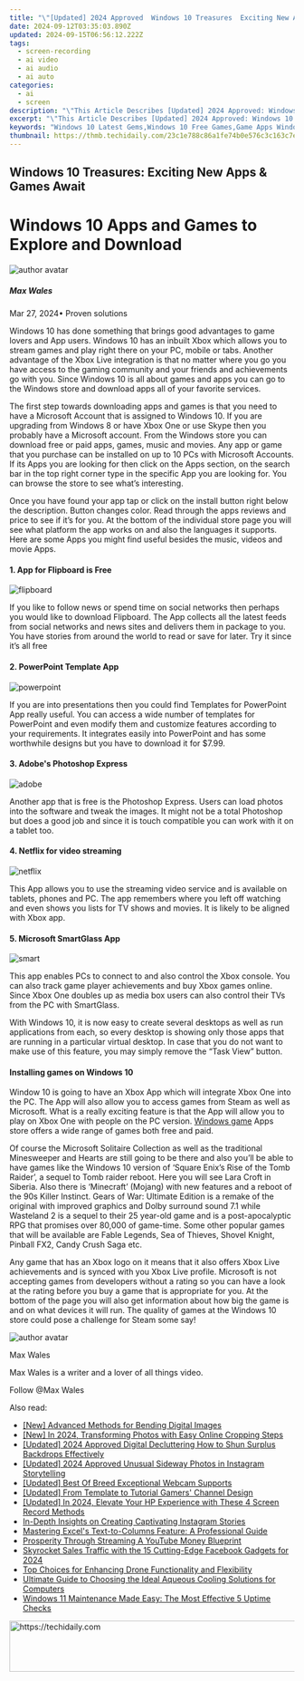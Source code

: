 ```yaml
---
title: "\"[Updated] 2024 Approved  Windows 10 Treasures  Exciting New Apps & Games Await\""
date: 2024-09-12T03:35:03.890Z
updated: 2024-09-15T06:56:12.222Z
tags: 
  - screen-recording
  - ai video
  - ai audio
  - ai auto
categories: 
  - ai
  - screen
description: "\"This Article Describes [Updated] 2024 Approved: Windows 10 Treasures: Exciting New Apps & Games Await\""
excerpt: "\"This Article Describes [Updated] 2024 Approved: Windows 10 Treasures: Exciting New Apps & Games Await\""
keywords: "Windows 10 Latest Gems,Windows 10 Free Games,Game Apps Windows 10,Windows 10 Exciting Updates,New Windows Games & Apps,Treasure Trove Windows 10,Adventure in Windows 10"
thumbnail: https://thmb.techidaily.com/23c1e788c86a1fe74b0e576c3c163c7e8cc36d0f77392a611796a9122444764d.jpg
---
```


## Windows 10 Treasures: Exciting New Apps & Games Await

# Windows 10 Apps and Games to Explore and Download

![author avatar](https://images.wondershare.com/filmora/article-images/max-wales-author.jpg)

##### Max Wales

 Mar 27, 2024• Proven solutions

Windows 10 has done something that brings good advantages to game lovers and App users. Windows 10 has an inbuilt Xbox which allows you to stream games and play right there on your PC, mobile or tabs. Another advantage of the Xbox Live integration is that no matter where you go you have access to the gaming community and your friends and achievements go with you. Since Windows 10 is all about games and apps you can go to the Windows store and download apps all of your favorite services.

The first step towards downloading apps and games is that you need to have a Microsoft Account that is assigned to Windows 10\. If you are upgrading from Windows 8 or have Xbox One or use Skype then you probably have a Microsoft account. From the Windows store you can download free or paid apps, games, music and movies. Any app or game that you purchase can be installed on up to 10 PCs with Microsoft Accounts. If its Apps you are looking for then click on the Apps section, on the search bar in the top right corner type in the specific App you are looking for. You can browse the store to see what’s interesting.

Once you have found your app tap or click on the install button right below the description. Button changes color. Read through the apps reviews and price to see if it’s for you. At the bottom of the individual store page you will see what platform the app works on and also the languages it supports. Here are some Apps you might find useful besides the music, videos and movie Apps.

#### 1. App for Flipboard is Free

![flipboard](https://images.wondershare.com/filmora/article-images/flipboard.jpg)

If you like to follow news or spend time on social networks then perhaps you would like to download Flipboard. The App collects all the latest feeds from social networks and news sites and delivers them in package to you. You have stories from around the world to read or save for later. Try it since it’s all free

#### 2. PowerPoint Template App

![powerpoint](https://images.wondershare.com/filmora/article-images/powerpoint.jpg)

If you are into presentations then you could find Templates for PowerPoint App really useful. You can access a wide number of templates for PowerPoint and even modify them and customize features according to your requirements. It integrates easily into PowerPoint and has some worthwhile designs but you have to download it for $7.99.

#### 3. Adobe's Photoshop Express

![adobe](https://images.wondershare.com/filmora/article-images/adobe.png)

Another app that is free is the Photoshop Express. Users can load photos into the software and tweak the images. It might not be a total Photoshop but does a good job and since it is touch compatible you can work with it on a tablet too.

#### 4. Netflix for video streaming

![netflix](https://images.wondershare.com/filmora/article-images/netflix.jpg)

This App allows you to use the streaming video service and is available on tablets, phones and PC. The app remembers where you left off watching and even shows you lists for TV shows and movies. It is likely to be aligned with Xbox app.

#### 5. Microsoft SmartGlass App

![smart](https://images.wondershare.com/filmora/article-images/smart.jpg)

This app enables PCs to connect to and also control the Xbox console. You can also track game player achievements and buy Xbox games online. Since Xbox One doubles up as media box users can also control their TVs from the PC with SmartGlass.

With Windows 10, it is now easy to create several desktops as well as run applications from each, so every desktop is showing only those apps that are running in a particular virtual desktop. In case that you do not want to make use of this feature, you may simply remove the “Task View” button.

#### Installing games on Windows 10

Window 10 is going to have an Xbox App which will integrate Xbox One into the PC. The App will also allow you to access games from Steam as well as Microsoft. What is a really exciting feature is that the App will allow you to play on Xbox One with people on the PC version. [Windows game](https://tools.techidaily.com/wondershare/filmora/download/) Apps store offers a wide range of games both free and paid.

Of course the Microsoft Solitaire Collection as well as the traditional Minesweeper and Hearts are still going to be there and also you’ll be able to have games like the Windows 10 version of ‘Square Enix’s Rise of the Tomb Raider’, a sequel to Tomb raider reboot. Here you will see Lara Croft in Siberia. Also there is ‘Minecraft’ (Mojang) with new features and a reboot of the 90s Killer Instinct. Gears of War: Ultimate Edition is a remake of the original with improved graphics and Dolby surround sound 7.1 while Wasteland 2 is a sequel to their 25 year-old game and is a post-apocalyptic RPG that promises over 80,000 of game-time. Some other popular games that will be available are Fable Legends, Sea of Thieves, Shovel Knight, Pinball FX2, Candy Crush Saga etc.

Any game that has an Xbox logo on it means that it also offers Xbox Live achievements and is synced with you Xbox Live profile. Microsoft is not accepting games from developers without a rating so you can have a look at the rating before you buy a game that is appropriate for you. At the bottom of the page you will also get information about how big the game is and on what devices it will run. The quality of games at the Windows 10 store could pose a challenge for Steam some say!

![author avatar](https://images.wondershare.com/filmora/article-images/max-wales-author.jpg)

Max Wales

Max Wales is a writer and a lover of all things video.

Follow @Max Wales


<ins class="adsbygoogle"
     style="display:block"
     data-ad-format="autorelaxed"
     data-ad-client="ca-pub-7571918770474297"
     data-ad-slot="1223367746"></ins>



<ins class="adsbygoogle"
     style="display:block"
     data-ad-client="ca-pub-7571918770474297"
     data-ad-slot="8358498916"
     data-ad-format="auto"
     data-full-width-responsive="true"></ins>


<span class="atpl-alsoreadstyle">Also read:</span>
<div><ul>
<li><a href="https://article-files.techidaily.com/new-advanced-methods-for-bending-digital-images/"><u>[New] Advanced Methods for Bending Digital Images</u></a></li>
<li><a href="https://article-files.techidaily.com/new-in-2024-transforming-photos-with-easy-online-cropping-steps/"><u>[New] In 2024, Transforming Photos with Easy Online Cropping Steps</u></a></li>
<li><a href="https://article-files.techidaily.com/updated-2024-approved-digital-decluttering-how-to-shun-surplus-backdrops-effectively/"><u>[Updated] 2024 Approved Digital Decluttering How to Shun Surplus Backdrops Effectively</u></a></li>
<li><a href="https://fox-boxes.techidaily.com/updated-2024-approved-unusual-sideway-photos-in-instagram-storytelling/"><u>[Updated] 2024 Approved Unusual Sideway Photos in Instagram Storytelling</u></a></li>
<li><a href="https://article-files.techidaily.com/updated-best-of-breed-exceptional-webcam-supports/"><u>[Updated] Best Of Breed Exceptional Webcam Supports</u></a></li>
<li><a href="https://facebook-video-share.techidaily.com/updated-from-template-to-tutorial-gamers-channel-design/"><u>[Updated] From Template to Tutorial Gamers' Channel Design</u></a></li>
<li><a href="https://video-capture.techidaily.com/updated-in-2024-elevate-your-hp-experience-with-these-4-screen-record-methods/"><u>[Updated] In 2024, Elevate Your HP Experience with These 4 Screen Record Methods</u></a></li>
<li><a href="https://instagram-video-recordings.techidaily.com/in-depth-insights-on-creating-captivating-instagram-stories/"><u>In-Depth Insights on Creating Captivating Instagram Stories</u></a></li>
<li><a href="https://win-dash.techidaily.com/mastering-excels-text-to-columns-feature-a-professional-guide/"><u>Mastering Excel's Text-to-Columns Feature: A Professional Guide</u></a></li>
<li><a href="https://youtube-lab.techidaily.com/erity-through-streaming-a-youtube-money-blueprint/"><u>Prosperity Through Streaming A YouTube Money Blueprint</u></a></li>
<li><a href="https://facebook-video-recording.techidaily.com/skyrocket-sales-traffic-with-the-15-cutting-edge-facebook-gadgets-for-2024/"><u>Skyrocket Sales Traffic with the 15 Cutting-Edge Facebook Gadgets for 2024</u></a></li>
<li><a href="https://article-files.techidaily.com/top-choices-for-enhancing-drone-functionality-and-flexibility/"><u>Top Choices for Enhancing Drone Functionality and Flexibility</u></a></li>
<li><a href="https://hardware-help.techidaily.com/ultimate-guide-to-choosing-the-ideal-aqueous-cooling-solutions-for-computers/"><u>Ultimate Guide to Choosing the Ideal Aqueous Cooling Solutions for Computers</u></a></li>
<li><a href="https://windows11.techidaily.com/windows-11-maintenance-made-easy-the-most-effective-5-uptime-checks/"><u>Windows 11 Maintenance Made Easy: The Most Effective 5 Uptime Checks</u></a></li>
</ul></div>

<!-- affiliate ads begin -->
<a href="https://unicoeye.pxf.io/c/5597632/2134236/18498" target="_top" id="2134236">
  <img src="//a.impactradius-go.com/display-ad/18498-2134236" border="0" alt="https://techidaily.com" width="728" height="90"/>
</a>
<img height="0" width="0" src="https://unicoeye.pxf.io/i/5597632/2134236/18498" style="position:absolute;visibility:hidden;" border="0" />
<!-- affiliate ads end -->

